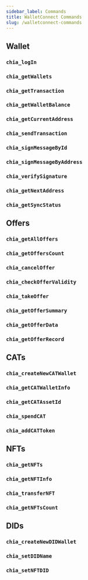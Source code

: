 ```yaml
---
sidebar_label: Commands
title: WalletConnect Commands
slug: /walletconnect-commands
---
```


## Wallet

### `chia_logIn`

### `chia_getWallets`

### `chia_getTransaction`

### `chia_getWalletBalance`

### `chia_getCurrentAddress`

### `chia_sendTransaction`

### `chia_signMessageById`

### `chia_signMessageByAddress`

### `chia_verifySignature`

### `chia_getNextAddress`

### `chia_getSyncStatus`

## Offers

### `chia_getAllOffers`

### `chia_getOffersCount`

### `chia_cancelOffer`

### `chia_checkOfferValidity`

### `chia_takeOffer`

### `chia_getOfferSummary`

### `chia_getOfferData`

### `chia_getOfferRecord`

## CATs

### `chia_createNewCATWallet`

### `chia_getCATWalletInfo`

### `chia_getCATAssetId`

### `chia_spendCAT`

### `chia_addCATToken`

## NFTs

### `chia_getNFTs`

### `chia_getNFTInfo`

### `chia_transferNFT`

### `chia_getNFTsCount`

## DIDs

### `chia_createNewDIDWallet`

### `chia_setDIDName`

### `chia_setNFTDID`
